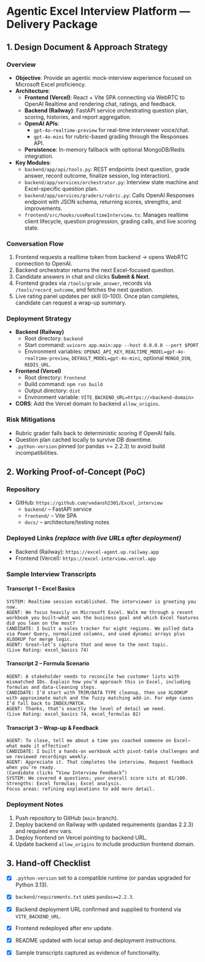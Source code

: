 # Agentic Excel Interview Platform — Delivery Package

## 1. Design Document & Approach Strategy

### Overview
- **Objective**: Provide an agentic mock-interview experience focused on Microsoft Excel proficiency.
- **Architecture**:
  - **Frontend (Vercel)**: React + Vite SPA connecting via WebRTC to OpenAI Realtime and rendering chat, ratings, and feedback.
  - **Backend (Railway)**: FastAPI service orchestrating question plan, scoring, histories, and report aggregation.
  - **OpenAI APIs**:
    - `gpt-4o-realtime-preview` for real-time interviewer voice/chat.
    - `gpt-4o-mini` for rubric-based grading through the Responses API.
  - **Persistence**: In-memory fallback with optional MongoDB/Redis integration.
- **Key Modules**:
  - `backend/app/api/tools.py`: REST endpoints (next question, grade answer, record outcome, finalize session, log interaction).
  - `backend/app/services/orchestrator.py`: Interview state machine and Excel-specific question plan.
  - `backend/app/services/graders/rubric.py`: Calls OpenAI Responses endpoint with JSON schema, returning scores, strengths, and improvements.
  - `frontend/src/hooks/useRealtimeInterview.ts`: Manages realtime client lifecycle, question progression, grading calls, and live scoring state.

### Conversation Flow
1. Frontend requests a realtime token from backend → opens WebRTC connection to OpenAI.
2. Backend orchestrator returns the next Excel-focused question.
3. Candidate answers in chat and clicks **Submit & Next**.
4. Frontend grades via `/tools/grade_answer`, records via `/tools/record_outcome`, and fetches the next question.
5. Live rating panel updates per skill (0–100). Once plan completes, candidate can request a wrap-up summary.

### Deployment Strategy
- **Backend (Railway)**
  - Root directory: `backend`
  - Start command: `uvicorn app.main:app --host 0.0.0.0 --port $PORT`
  - Environment variables: `OPENAI_API_KEY`, `REALTIME_MODEL=gpt-4o-realtime-preview`, `DEFAULT_MODEL=gpt-4o-mini`, optional `MONGO_DSN`, `REDIS_URL`.
- **Frontend (Vercel)**
  - Root directory: `frontend`
  - Build command: `npm run build`
  - Output directory: `dist`
  - Environment variable: `VITE_BACKEND_URL=https://<backend-domain>`
- **CORS**: Add the Vercel domain to backend `allow_origins`.

### Risk Mitigations
- Rubric grader falls back to deterministic scoring if OpenAI fails.
- Question plan cached locally to survive DB downtime.
- `.python-version` pinned (or pandas >= 2.2.3) to avoid build incompatibilities.

## 2. Working Proof-of-Concept (PoC)

### Repository
- GitHub: `https://github.com/vedansh2301/Excel_interview`
  - `backend/` – FastAPI service
  - `frontend/` – Vite SPA
  - `docs/` – architecture/testing notes

### Deployed Links *(replace with live URLs after deployment)*
- Backend (Railway): `https://excel-agent.up.railway.app`
- Frontend (Vercel): `https://excel-interview.vercel.app`

### Sample Interview Transcripts

#### Transcript 1 – Excel Basics
```
SYSTEM: Realtime session established. The interviewer is greeting you now.
AGENT: We focus heavily on Microsoft Excel. Walk me through a recent workbook you built—what was the business goal and which Excel features did you lean on the most?
CANDIDATE: I built a sales tracker for eight regions. We pulled data via Power Query, normalized columns, and used dynamic arrays plus XLOOKUP for merge logic.
AGENT: Great—let’s capture that and move to the next topic.
(Live Rating: excel_basics 74)
```

#### Transcript 2 – Formula Scenario
```
AGENT: A stakeholder needs to reconcile two customer lists with mismatched IDs. Explain how you’d approach this in Excel, including formulas and data-cleaning steps.
CANDIDATE: I’d start with TRIM/DATA TYPE cleanup, then use XLOOKUP with approximate match and the fuzzy matching add-in. For edge cases I’d fall back to INDEX/MATCH.
AGENT: Thanks, that’s exactly the level of detail we need.
(Live Rating: excel_basics 74, excel_formulas 82)
```

#### Transcript 3 – Wrap-up & Feedback
```
AGENT: To close, tell me about a time you coached someone on Excel—what made it effective?
CANDIDATE: I built a hands-on workbook with pivot-table challenges and we reviewed recordings weekly.
AGENT: Appreciate it. That completes the interview. Request feedback when you’re ready.
(Candidate clicks “View Interview Feedback”)
SYSTEM: We covered 4 questions; your overall score sits at 81/100.
Strengths: Excel formulas; Excel analysis.
Focus areas: refining explanations to add more detail.
```

### Deployment Notes
1. Push repository to GitHub (`main` branch).
2. Deploy backend on Railway with updated requirements (pandas 2.2.3) and required env vars.
3. Deploy frontend on Vercel pointing to backend URL.
4. Update backend `allow_origins` to include production frontend domain.

## 3. Hand-off Checklist
- [x] `.python-version` set to a compatible runtime (or pandas upgraded for Python 3.13).
- [x] `backend/requirements.txt` uses `pandas==2.2.3`.
- [x] Backend deployment URL confirmed and supplied to frontend via `VITE_BACKEND_URL`.
- [x] Frontend redeployed after env update.
- [x] README updated with local setup and deployment instructions.
- [x] Sample transcripts captured as evidence of functionality.

